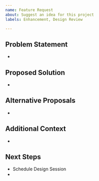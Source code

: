 ```yaml
---
name: Feature Request
about: Suggest an idea for this project
labels: Enhancement, Design Review

---
```


## Problem Statement
- 

## Proposed Solution
- 

## Alternative Proposals
- 

## Additional Context
- 

## Next Steps
- Schedule Design Session
- 
